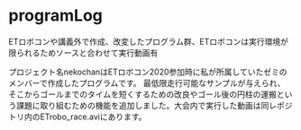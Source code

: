 # programLog
ETロボコンや講義外で作成、改変したプログラム群、ETロボコンは実行環境が限られるためソースと合わせて実行動画有

プロジェクト名nekochanはETロボコン2020参加時に私が所属していたゼミのメンバーで作成したプログラムです。
最低限走行可能なサンプルが与えられ、そこからゴールまでのタイムを短くするための改良やゴール後の円柱の運搬という課題に取り組むための機能を追加しました。大会内で実行した動画は同レポジトリ内のETrobo_race.aviにあります。
